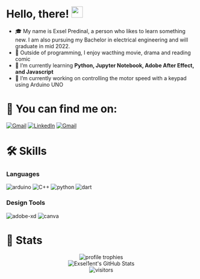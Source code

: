 # Hello, there! <img src="https://camo.githubusercontent.com/e8e7b06ecf583bc040eb60e44eb5b8e0ecc5421320a92929ce21522dbc34c891/68747470733a2f2f6d656469612e67697068792e636f6d2f6d656469612f6876524a434c467a6361737252346961377a2f67697068792e676966" width="30px">


- 🎓 My name is Exsel Predinal, a person who likes to learn something new. I am also pursuing my Bachelor in electrical engineering and will graduate in mid 2022.
- 👀 Outside of programming, I enjoy wacthing movie, drama and reading comic
- 🌱 I’m currently learning **Python, Jupyter Notebook, Adobe After Effect, and Javascript** 
- 🔭 I’m currently working on controlling the motor speed with a keypad using Arduino UNO

<!---
Exsel1ent/Exsel1ent is a ✨ special ✨ repository because its `README.md` (this file) appears on your GitHub profile.
You can click the Preview link to take a look at your changes.
--->



# 🔗 You can find me on: 
<!-- Actual text -->

[![Gmail][1.2]][1] [![LinkedIn][2.2]][2] [![Gmail][3.2]][3]

<!-- Icons -->

[1.2]: https://user-images.githubusercontent.com/98594283/151666161-75b396bf-414d-4dfd-aee3-11f901724523.png
[2.2]: https://user-images.githubusercontent.com/98594283/151666210-6cbeeaf3-b03f-4e60-811d-dd853a02a7e5.png
[3.2]: https://user-images.githubusercontent.com/98594283/151666554-ebe8c429-ff70-48ad-88fd-9afd86ff5e11.png


<!-- Links to your social media accounts -->

[1]: mailto:exselpredinal@gmail.com
[2]: https://www.linkedin.com/in/exsel-predinal-7b9570166/
[3]: https://doc-14-08-docs.googleusercontent.com/docs/securesc/bmn49fpqsgnhf23vhj8rmf4ko793lhfo/doer9mobe1nj4697v560rtpbtsmehl6j/1643469600000/16832788122944197911/16832788122944197911/181Pzb81C3LY0fFwSBMO9yuKK0hAy_CYE?e=download&authuser=0


# 🛠️ Skills
### Languages

![arduino](https://img.shields.io/badge/Arduino-00979D?style=for-the-badge&logo=Arduino&logoColor=black)
![C++](https://img.shields.io/badge/C++-6CADDF?style=for-the-badge&logo=cplusplus&logoColor=00599C)
![python](https://img.shields.io/badge/Python-3776AB?style=for-the-badge&logo=python&logoColor=white)
![dart](https://img.shields.io/badge/Siemens-009999?style=for-the-badge&logo=Siemens&logoColor=white)


### Design Tools

![adobe-xd](https://img.shields.io/badge/abode_xd-470137?style=for-the-badge&logo=adobe-xd&logoColor=white)
![canva](https://img.shields.io/badge/canva-00C4CC?style=for-the-badge&logo=canva&logoColor=white)


# 📃 Stats



<div align="center">
    <img src="https://github-profile-trophy.vercel.app/?username=Exsel1ent&row=1&column=6&margin-h=8&theme=darkhub&count_private=true&margin-w=15&no-frame=true" alt="profile trophies" />
    <br />
    <img src="https://github-readme-stats.vercel.app/api?username=Exsel1ent&show_icons=true&hide_border=true" alt="Exsel1ent's GitHub Stats">
    <br />
    <img src="https://visitor-badge.laobi.icu/badge?page_id=Exsel1ent" alt="visitors">
</div>

